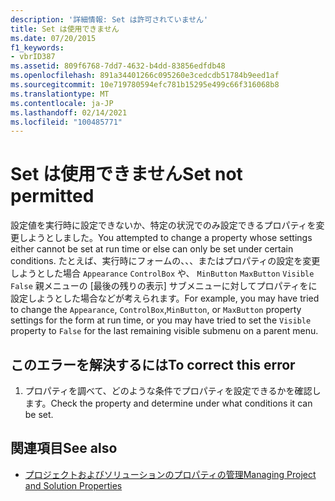 ```yaml
---
description: '詳細情報: Set は許可されていません'
title: Set は使用できません
ms.date: 07/20/2015
f1_keywords:
- vbrID387
ms.assetid: 809f6768-7dd7-4632-b4dd-83856edfdb48
ms.openlocfilehash: 891a34401266c095260e3cedcdb51784b9eed1af
ms.sourcegitcommit: 10e719780594efc781b15295e499c66f316068b8
ms.translationtype: MT
ms.contentlocale: ja-JP
ms.lasthandoff: 02/14/2021
ms.locfileid: "100485771"
---
```

# <a name="set-not-permitted"></a><span data-ttu-id="c99b7-103">Set は使用できません</span><span class="sxs-lookup"><span data-stu-id="c99b7-103">Set not permitted</span></span>

<span data-ttu-id="c99b7-104">設定値を実行時に設定できないか、特定の状況でのみ設定できるプロパティを変更しようとしました。</span><span class="sxs-lookup"><span data-stu-id="c99b7-104">You attempted to change a property whose settings either cannot be set at run time or else can only be set under certain conditions.</span></span> <span data-ttu-id="c99b7-105">たとえば、実行時にフォームの、、、またはプロパティの設定を変更しようとした場合 `Appearance` `ControlBox` や、 `MinButton` `MaxButton` `Visible` `False` 親メニューの [最後の残りの表示] サブメニューに対してプロパティをに設定しようとした場合などが考えられます。</span><span class="sxs-lookup"><span data-stu-id="c99b7-105">For example, you may have tried to change the `Appearance`, `ControlBox`,`MinButton`, or `MaxButton` property settings for the form at run time, or you may have tried to set the `Visible` property to `False` for the last remaining visible submenu on a parent menu.</span></span>  
  
## <a name="to-correct-this-error"></a><span data-ttu-id="c99b7-106">このエラーを解決するには</span><span class="sxs-lookup"><span data-stu-id="c99b7-106">To correct this error</span></span>  
  
1. <span data-ttu-id="c99b7-107">プロパティを調べて、どのような条件でプロパティを設定できるかを確認します。</span><span class="sxs-lookup"><span data-stu-id="c99b7-107">Check the property and determine under what conditions it can be set.</span></span>  
  
## <a name="see-also"></a><span data-ttu-id="c99b7-108">関連項目</span><span class="sxs-lookup"><span data-stu-id="c99b7-108">See also</span></span>

- [<span data-ttu-id="c99b7-109">プロジェクトおよびソリューションのプロパティの管理</span><span class="sxs-lookup"><span data-stu-id="c99b7-109">Managing Project and Solution Properties</span></span>](/visualstudio/ide/managing-project-and-solution-properties)
